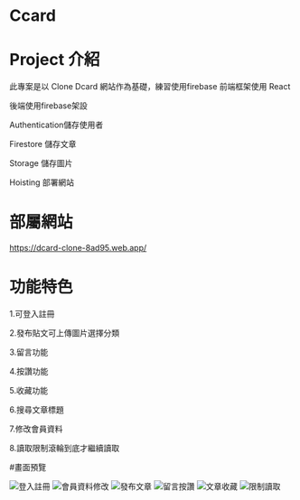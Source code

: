 # Ccard
# Project 介紹

此專案是以 Clone Dcard 網站作為基礎，練習使用firebase
前端框架使用 React 

後端使用firebase架設

Authentication儲存使用者

Firestore 儲存文章

Storage 儲存圖片

Hoisting 部署網站
#

#  部屬網站
https://dcard-clone-8ad95.web.app/
#

# 功能特色
1.可登入註冊

2.發布貼文可上傳圖片選擇分類

3.留言功能

4.按讚功能

5.收藏功能

6.搜尋文章標題

7.修改會員資料

8.讀取限制滾輪到底才繼續讀取



#畫面預覽

![登入註冊](./public/images/登入註冊.gif)
![會員資料修改](./public/images/會員資料修改.gif)
![發布文章](./public/images/發布文章.gif)
![留言按讚](./public/images/留言按讚.gif)
![文章收藏](./public/images/文章收藏.gif)
![限制讀取](./public/images/限制讀取.gif)



